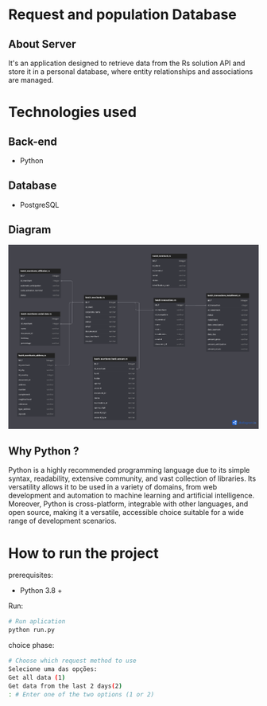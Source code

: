 # Request and population Database

## About Server

It's an application designed to retrieve data from the Rs solution API and store it in a personal database, where entity relationships and associations are managed.

# Technologies used
## Back-end
- Python

## Database
- PostgreSQL

## Diagram
<img src="./img/diagram.png" width="800"/>


## Why Python ?

Python is a highly recommended programming language due to its simple syntax, readability, extensive community, and vast collection of libraries. Its versatility allows it to be used in a variety of domains, from web development and automation to machine learning and artificial intelligence. Moreover, Python is cross-platform, integrable with other languages, and open source, making it a versatile, accessible choice suitable for a wide range of development scenarios.


# How to run the project

prerequisites: 
- Python 3.8 +

Run: 
```bash
# Run aplication
python run.py
```
choice phase:
```bash
# Choose which request method to use
Selecione uma das opções:
Get all data (1)
Get data from the last 2 days(2)
: # Enter one of the two options (1 or 2)
```


